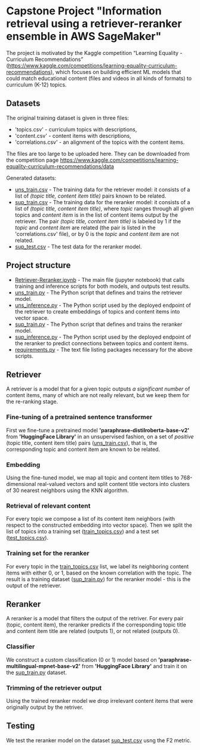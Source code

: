 # Capstone Project "Information retrieval using a retriever-reranker ensemble in AWS SageMaker"

The project is motivated by the Kaggle competition “Learning Equality - Curriculum Recommendations” (https://www.kaggle.com/competitions/learning-equality-curriculum-recommendations), which focuses on building efficient ML models that could match educational content (files and videos in all kinds of formats) to curriculum (K-12) topics.

## Datasets

The original training dataset is given in three files: 
 - 'topics.csv' - curriculum topics with descriptions,
- 'content.csv' - content items with descriptions,
- 'correlations.csv' - an alignment of the topics with the content items.

The files are too large to be uploaded here. They can be downloaded from the competition page https://www.kaggle.com/competitions/learning-equality-curriculum-recommendations/data

Generated datasets:
- [uns_train.csv](uns_train.csv) - The training data for the retriever model: it consists of a list of *(topic title, content item title)* pairs known to be related.
- [sup_train.csv](sup_train.csv) - The training data for the reranker model: it consists of a list of *(topic title, content item title)*, where *topic* ranges through all given topics and *content item* is in the list of content items output by the retriever. The pair *(topic title, content item title)* is labeled by 1 if the *topic* and *content item* are related (the pair is listed in the 'correlations.csv' file), or by 0 is the *topic* and *content item* are not related.
- [sup_test.csv](sup_test.csv) - The test data for the reranker model.

## Project structure
- [Retriever-Reranker.ipynb](Retriever-Reranker.ipynb) - The main file (jupyter notebook) that calls training and inference scripts for both models, and outputs test results.
- [uns_train.py](uns_train.py) - The Python script that defines and trains the retriever model.
- [uns_inference.py](uns_inference.py) - The Python script used by the deployed endpoint of the retriever to create embeddings of topics and content items into vector space.
- [sup_train.py](sup_train.py) - The Python script that defines and trains the reranker model.
- [sup_inference.py](sup_inference.py) - The Python script used by the deployed endpoint of the reranker to predict connections between topics and content items.
- [requirements.py](requirements.py) - The text file listing packages necessary for the above scripts.

## Retriever

A retriever is a model that for a given topic outputs *a significant number* of content items, many of which are not really relevant, but we keep them for the re-ranking stage.

### Fine-tuning of a pretrained sentence transformer

First we fine-tune a pretrained model **'paraphrase-distilroberta-base-v2'** from **'HuggingFace Library'** in an unsupervised fashion, on a set of *positive* (topic title, content item title) pairs ([uns_train.csv](uns_train.csv)), that is, the corresponding topic and content item are known to be related.

### Embedding

Using the fine-tuned model, we map all topic and content item titles to 768-dimensional real-valued vectors and split content title vectors into clusters of 30 nearest neighbors using the KNN algorithm.

### Retrieval of relevant content

For every topic we compose a list of its content item neighbors (with respect to the constructed embedding into vector space). Then we split the list of topics into a training set ([train_topics.csv](train_topics.csv)) and a test set ([test_topics.csv](test_topics.csv)).

### Training set for the reranker

For every topic in the [train_topics.csv](train_topics.csv) list, we label its neighboring content items with either 0, or 1, based on the known correlation with the topic. The result is a training dataset ([sup_train.py](sup_train.py)) for the reranker model - this is the output of the retriever.

## Reranker

A reranker is a model that filters the output of the retriver. For every pair (topic, content item), the reranker predicts if the corresponding topic title and content item title are related (outputs 1), or not related (outputs 0).

### Classifier

We construct a custom classification (0 or 1) model based on **'paraphrase-multilingual-mpnet-base-v2'** from **'HuggingFace Library'** and train it on the [sup_train.py](sup_train.py) dataset.

### Trimming of the retriever output

Using the trained reranker model we drop irrelevant content items that were originally output by the retriver.

## Testing

We test the reranker model on the dataset [sup_test.csv](sup_test.csv) usng the F2 metric.
